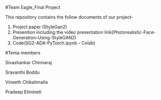 #Team Eagle_Final Project

This repository contains the follow documents of our project-
1. Project paper (StyleGan2)
2. Presention including the video presentation link(Photorealistic-Face-Generation-Using-StyleGAN2)
3. Code(SG2-ADA-PyTorch.ipynb - Colab)

#Tema members

Sivashankar Chinnaraj 

Sravanthi Boddu 

Vineeth Chikatimalla 

Pradeep Elimineti 

